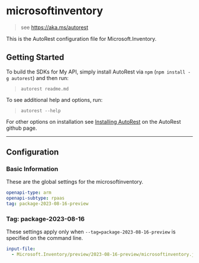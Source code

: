 # microsoftinventory

> see https://aka.ms/autorest

This is the AutoRest configuration file for Microsoft.Inventory.

## Getting Started

To build the SDKs for My API, simply install AutoRest via `npm` (`npm install -g autorest`) and then run:

> `autorest readme.md`

To see additional help and options, run:

> `autorest --help`

For other options on installation see [Installing AutoRest](https://aka.ms/autorest/install) on the AutoRest github page.

---

## Configuration

### Basic Information

These are the global settings for the microsoftinventory.

```yaml
openapi-type: arm
openapi-subtype: rpaas
tag: package-2023-08-16-preview
```

### Tag: package-2023-08-16

These settings apply only when `--tag=package-2023-08-16-preview` is specified on the command line.

```yaml $(tag) == 'package-2023-08-16-preview'
input-file:
  - Microsoft.Inventory/preview/2023-08-16-preview/microsoftinventory.json
```